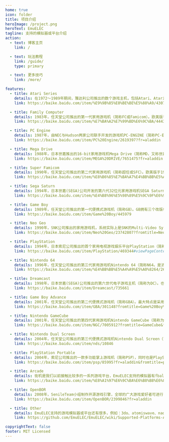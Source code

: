 ```yaml
---
home: true
icon: folder
title: 项目介绍
heroImage: /project.png
heroText: EmuELEC
tagline: 支持的模拟器或平台介绍
action:
  - text: 博客主页
    link: /

  - text: 玩法教程
    link: /guide/
    type: primary

  - text: 更多技巧
    link: /more/

features:
  - title: Atari Series
    details: 在1972～1989年期间，雅达利公司推出的数个游戏主机，包括Atari、Atari2600、Atari800、Atari5200、Atarist、Atari7800、Atarilynx等主机。
    link: https://baike.baidu.com/item/%E9%9B%85%E8%BE%BE%E5%88%A9/4307580?fr=aladdin

  - title: Family Computer
    details: 1983年，任天堂公司推出的第一代家用游戏机（简称FC或Famicom）。欧美版于1985年推出Nintendo Entertainment System（简称NES）。
    link: https://baike.baidu.com/item/%E7%BA%A2%E7%99%BD%E6%9C%BA/4443886?fromtitle=Family%20Computer&fromid=990515&fr=aladdin

  - title: PC Engine
    details: 1987年，由NEC与Hudson两家公司联手开发的游戏机PC-ENGINE（简称PC-E），是第一部可选配CD模组的家用游戏机。北美版称为TurboGrafx-16。
    link: https://baike.baidu.com/item/PC%20Engine/2619397?fr=aladdin

  - title: Mega Drive
    details: 1988年，日本世嘉推出的16-bit家用游戏机Mega Drive（简称MD，又称世嘉五代）。北美名称为：Sega Genesis。
    link: https://baike.baidu.com/item/MEGA%20DRIVE/7651475?fr=aladdin

  - title: Super Famicom
    details: 1990年，任天堂公司推出的第二代家用游戏机（简称超任或SFC）。欧美版于1991年推出Super Nintendo Entertainment System（简称SNES）。
    link: https://baike.baidu.com/item/%E8%B6%85%E7%BA%A7%E4%BB%BB%E5%A4%A9%E5%A0%82/7834246?fromtitle=sfc&fromid=99631

  - title: Sega Saturn
    details: 1994年，日本世嘉(SEGA)公司开发的第六代32位元家用游戏机SEGA Saturn(世嘉土星， 简称SS)。
    link: https://baike.baidu.com/item/%E4%B8%96%E5%98%89%E5%9C%9F%E6%98%9F/310979

  - title: Game Boy
    details: 1989年，任天堂公司推出的第一代便携式游戏机（简称GB）。GB拥有三个改版机型，分别是小尺寸的GBP，加入背光功能的GBL，及彩色的GBC。
    link: https://baike.baidu.com/item/Game%20Boy/445979

  - title: Neo Geo
    details: 1990年，SNK公司推出的家用游戏机，系统实际上是SNK的Multi-Video System（MVS）街机底板的家用型改版，机能相当强劲。
    link: https://baike.baidu.com/item/Neo%20Geo/23742807?fromtitle=NeoGeo&fromid=5274704&fr=aladdin

  - title: PlayStation
    details: 1994年，日本索尼公司推出的首个家用电视游戏娱乐平台PlayStation（简称PS）。在推出后的几年中，成为游戏界的一代霸主。
    link: https://baike.baidu.com/item/PlayStation/469344#viewPageContent

  - title: Nintendo 64
    details: 1996年，任天堂公司推出的第三代家用游戏机Nintendo 64（简称N64。是消费电子64位计算的先驱者。
    link: https://baike.baidu.com/item/%E4%BB%BB%E5%A4%A9%E5%A0%8264/2619380?fr=aladdin

  - title: Dreamcast
    details: 1998年，日本世嘉(SEGA)公司推出的第六世代电子游戏主机（简称为DC）。也是世嘉开发的最后一部家用游戏机。
    link: https://baike.baidu.com/item/Dreamcast/735661

  - title: Game Boy Advance
    details: 2001年，任天堂公司推出的第二代便携式游戏机（简称GBA）。最大特点是采用了彩色的TFT液晶屏幕。
    link: https://baike.baidu.com/item/GBA/301148?fromtitle=Game%20Boy%20Advance&fromid=2619519&fr=aladdin

  - title: Nintendo GameCube
    details: 2001年，任天堂公司推出的第四代家用游戏机Nintendo GameCube（简称为NGC）。主要的特征包括了双屏幕显示，其中下方的屏幕为触摸屏。
    link: https://baike.baidu.com/item/NGC/7005912?fromtitle=GameCube&fromid=1348372&fr=aladdin

  - title: Nintendo Dual Screen
    details: 2004年，任天堂公司推出的第三代便携式游戏机Nintendo Dual Screen（简称为NDS）。创新是搭配了无线手柄，是N64的后续机种。
    link: https://baike.baidu.com/item/nds/10846

  - title: PlayStation Portable
    details: 2004年，索尼公司推出的一款多功能掌上游戏机（简称PSP），同时也是PlayStation系列中的第一款便携式设备。
    link: https://baike.baidu.com/item/psp/85995?fr=aladdin&fromtitle=psp%E6%B8%B8%E6%88%8F%E6%9C%BA&fromid=8479573

  - title: Arcade
    details: 街机是我们以前接触比较多的一系列游戏平台，EmuELEC支持的模拟器有fbalpha2012、mame2003_plus、mame2010、fbneo、flycast_32b、flycast等模拟核心。
    link: https://baike.baidu.com/item/%E8%A1%97%E6%9C%BA%E6%B8%B8%E6%88%8F/341219?fr=aladdin

  - title: OpenBOR
    details: 2008年，SenileTeam小组制作开源游戏引擎，全球的广大游戏爱好者可进行自主DIY。BOR是取其游戏名《Beats Of Rage》（KOF过关版）的缩写。
    link: https://baike.baidu.com/item/OpenBOR/2399846?fr=aladdin

  - title: Other
    details: EmuELEC支持的游戏模拟器或平台还有很多，例如：3do、atomiswave、naomi、scummvm、msx等。此处就不一一列举了，具体可以点击此处跳转到官方WiKi文档查看。
    link: https://github.com/EmuELEC/EmuELEC/wiki/Supported-Platforms-And--Correct-Rom-Path

copyrightText: false
footer: MIT Licensed 
---
```


